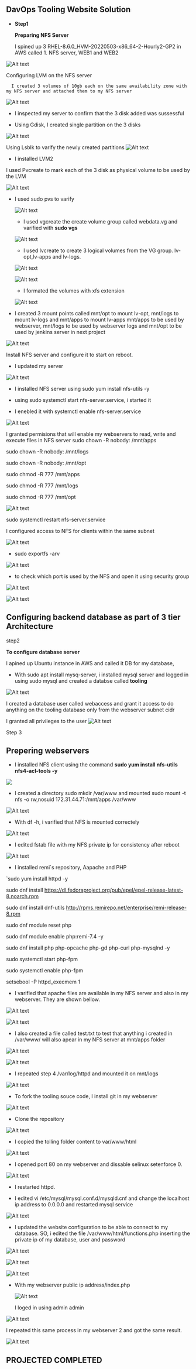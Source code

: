 ## DavOps Tooling Website Solution 

-  **Step1** 

   **Preparing NFS Server**

   I spined up 3 RHEL-8.6.0_HVM-20220503-x86_64-2-Hourly2-GP2 in AWS called 1. NFS server, WEB1 and WEB2



![Alt text](images/spined.jpg)


   Configuring LVM on the NFS server

      I created 3 volumes of 10gb each on the same availability zone with my NFS server and attached them to my NFS server 
 
 ![Alt text](images/createdVolumes.jpg)

 - I inspected my server to confirm that the 3 disk added was sussessful 

 - Using Gdisk, I created single partition on the 3 disks

 ![Alt text](images/Gdisk.jpg)

Using Lsblk to varify the newly created partitions
  ![Alt text](images/image-1.png)


  - I installed LVM2 

  I used Pvcreate to mark each of the 3 disk as physical volume to be used by the LVM

 ![Alt text](images/image-1.png)

  - I used sudo pvs to varify 

    ![Alt text](images/image-2.png)


    - I used vgcreate the create volume group called webdata.vg and varified with **sudo vgs**

    ![Alt text](images/image-3.png)

    - I used lvcreate to create 3 logical volumes from the VG group. lv-opt,lv-apps and lv-logs.

    ![Alt text](images/image-4.png)

    ![Alt text](images/image-5.png)

    - I formated the volumes with xfs extension 

    ![Alt text](images/image-6.png)




-  I created 3 mount points called mnt/opt to mount lv-opt, mnt/logs to mount lv-logs and mnt/apps to mount lv-apps
mnt/apps to be used by webserver, mnt/logs to be used by webserver logs and mnt/opt to be used by jenkins server in next project

![Alt text](images/image-7.png)


Install NFS server and configure it to start on reboot.

 -  I updated my server 

 ![Alt text](<images/Unsaved Image 2.jpg>)


 -  I installed NFS server using sudo yum install nfs-utils -y

 -  using sudo systemctl start nfs-server.service, i started it

 - I enebled it with systemctl enable nfs-server.service


![Alt text](<images/Unsaved Image 3.jpg>)


I granted permisions that will enable my webservers to read, write and execute files in NFS server
sudo chown -R nobody: /mnt/apps


sudo chown -R nobody: /mnt/logs



sudo chown -R nobody: /mnt/opt






sudo chmod -R 777 /mnt/apps




sudo chmod -R 777 /mnt/logs



sudo chmod -R 777 /mnt/opt

![Alt text](<images/Unsaved Image 6.jpg>)



sudo systemctl restart nfs-server.service


I configured access to NFS for clients within the same subnet 


![Alt text](<images/Unsaved Image 7.jpg>)

-  sudo exportfs -arv

![Alt text](<images/Unsaved Image 8.jpg>)

-  to check which port is used by the NFS and open it using security group 

![Alt text](<images/Unsaved Image 9.jpg>)


![Alt text](<images/Unsaved Image 10.jpg>)


  





## Configuring backend database as part of 3 tier Architecture  

  step2 

   **To configure database server**

I apined up Ubuntu instance in AWS and called it DB for my database,

- With sudo apt install mysq-server, i installed mysql server and logged in using sudo mysql and created a databse called **tooling**

![Alt text](<images/Unsaved Image 4.jpg>)


I created a database user called webaccess and grant it access to do anything on the tooling database only from the webserver subnet cidr

I granted all privileges to the user 
![Alt text](<images/Unsaved Image 5.jpg>)


Step 3

 ## Prepering webservers 

 -  I installed NFS client using the command **sudo yum install nfs-utils nfs4-acl-tools -y**

![
](<images/Unsaved Image 11.jpg>)

-  I created a directory sudo mkdir /var/www and mounted sudo mount -t nfs -o rw,nosuid 172.31.44.71:/mnt/apps /var/www

![Alt text](<images/Unsaved Image 12.jpg>)

- With df -h, i varified that NFS is mounted correctely 

![Alt text](<images/Unsaved Image 13.jpg>)

- I edited fstab file with my NFS private ip for consistency after reboot 

![Alt text](<images/Unsaved Image 14.jpg>)


-  I installed remi`s repository, Aapache and PHP

`sudo yum install httpd -y

sudo dnf install https://dl.fedoraproject.org/pub/epel/epel-release-latest-8.noarch.rpm

sudo dnf install dnf-utils http://rpms.remirepo.net/enterprise/remi-release-8.rpm

sudo dnf module reset php

sudo dnf module enable php:remi-7.4 -y

sudo dnf install php php-opcache php-gd php-curl php-mysqlnd -y

sudo systemctl start php-fpm

sudo systemctl enable php-fpm

setsebool -P httpd_execmem 1

-  I varified that apache files are available in my NFS server and also in my webserver. They are shown bellow. 


![Alt text](<images/Unsaved Image 15.jpg>)

![Alt text](<images/Unsaved Image 16 .jpg>)


- I also created a file called test.txt to test that anything i created in /var/www/ will also apear in my NFS server at mnt/apps folder

![Alt text](<images/Unsaved Image 17.jpg>)

![Alt text](<images/Unsaved Image 18.jpg>)

- I repeated step 4  /var/log/httpd and mounted it on mnt/logs

![Alt text](<images/Unsaved Image 19.jpg>)


-  To fork the tooling souce code, I install git in my webserver 

![Alt text](images/git.jpg)

- Clone the repository 

![Alt text](images/clone.jpg)

-  I copied the tolling folder content to var/www/html

![Alt text](images/1.jpg)


- I opened port 80 on my webserver and dissable selinux setenforce 0.

![Alt text](images/selinux.jpg)


-  I restarted httpd.

- I edited vi /etc/mysql/mysql.conf.d/mysqld.cnf and change the localhost ip address to 0.0.0.0
and restarted mysql service

![Alt text](images/edited.jpg)

- I updated the website configuration to be able to connect to my database. SO, i edited the file /var/www/html/functions.php inserting the private ip of my database, user and password

 ![Alt text](images/e.jpg)


 ![Alt text](images/ne.jpg)





![Alt text](images/db.jpg)


- With my webserver public ip address/index.php


  ![Alt text](images/20.jpg)

  I loged in using admin admin

   


![Alt text](images/21.jpg)



I repeated this same process in my webserver 2 and got the same result. 


![Alt text](images/22.jpg)





## PROJECTED COMPLETED
